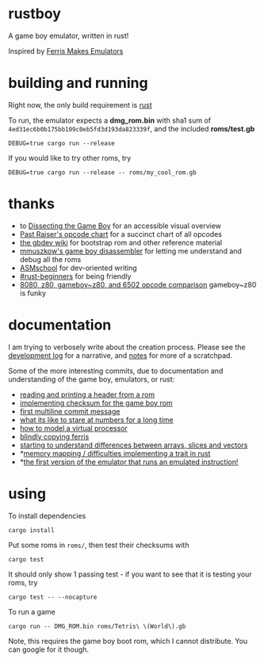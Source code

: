 # rustboy

A game boy emulator, written in rust!

Inspired by [Ferris Makes Emulators](https://www.youtube.com/playlist?list=PL-sXmdrqqYYcznDg4xwAJWQgNL2gRray2)


# building and running

Right now, the only build requirement is [rust](rust-lang.org)

To run, the emulator expects a **dmg_rom.bin** with sha1 sum of `4ed31ec6b0b175bb109c0eb5fd3d193da823339f`, and the included **roms/test.gb**

    DEBUG=true cargo run --release

If you would like to try other roms, try

    DEBUG=true cargo run --release -- roms/my_cool_rom.gb

# thanks

- to [Dissecting the Game Boy](https://www.youtube.com/watch?v=ecTQVa42sJc) for an accessible visual overview
- [Past Raiser's opcode chart](http://www.pastraiser.com/cpu/gameboy/gameboy_opcodes.html) for a succinct chart of all opcodes
- [the gbdev wiki](http://gbdev.gg8.se/wiki/articles/Gameboy_Bootstrap_ROM) for bootstrap rom and other reference material
- [mmuszkow's game boy disassembler](https://github.com/mmuszkow/gb-disasm) for letting me understand and debug all the roms
- [ASMschool](http://gameboy.mongenel.com/asmschool.html) for dev-oriented writing
- [#rust-beginners](irc://irc.mozilla.org/rust-beginners) for being friendly
- [8080, z80, gameboy~z80, and 6502 opcode comparison](http://www.chrisantonellis.com/files/gameboy/8080_z80_6502.txt) gameboy~z80 is funky


# documentation

I am trying to verbosely write about the creation process. Please see the [development log](development_log.md) for a narrative, and [notes](notes.md) for more of a scratchpad.

Some of the more interesting commits, due to documentation and understanding of the game boy, emulators, or rust:

- [reading and printing a header from a rom](https://github.com/jedahan/rustboy/commit/46ea2281800509695aff5d40cfe4a0bb9ded53d3)
- [implementing checksum for the game boy rom](https://github.com/jedahan/rustboy/commit/950cd6832a3f301bc92c2663aee638eb866d75ee)
- [first multiline commit message](https://github.com/jedahan/rustboy/commit/3adc7060f288cbb14679d25cd4b2b0a194ee42e0)
- [what its like to stare at numbers for a long time](https://github.com/jedahan/rustboy/commit/a32784362a0e941c0b49044229d57d32f474407a)
- [how to model a virtual processor](https://github.com/jedahan/rustboy/commit/356cea58c801b7b04eab87ecbe8c26ae04c2ff16)
- [blindly copying ferris](https://github.com/jedahan/rustboy/commit/f0254ea50426258105dcf8017457687978dcefe8)
- [starting to understand differences between arrays, slices and vectors](https://github.com/jedahan/rustboy/commit/12328eb87d5eabbdccdcf297e74bdba668958873)
- *[memory mapping / difficulties implementing a trait in rust](https://github.com/jedahan/rustboy/commit/92a215f7a6746de2114332d0463e8a667c6b8689)
- *[the first version of the emulator that runs an emulated instruction!](https://github.com/jedahan/rustboy/commit/48155ecf49892a1835dd44be35a2c6a0c513b0e0)

# using

To install dependencies

    cargo install

Put some roms in `roms/`, then test their checksums with

    cargo test

It should only show 1 passing test - if you want to see that it is testing your roms, try

    cargo test -- --nocapture

To run a game

    cargo run -- DMG_ROM.bin roms/Tetris\ \(World\).gb

Note, this requires the game boy boot rom, which I cannot distribute. You can google for it though.
